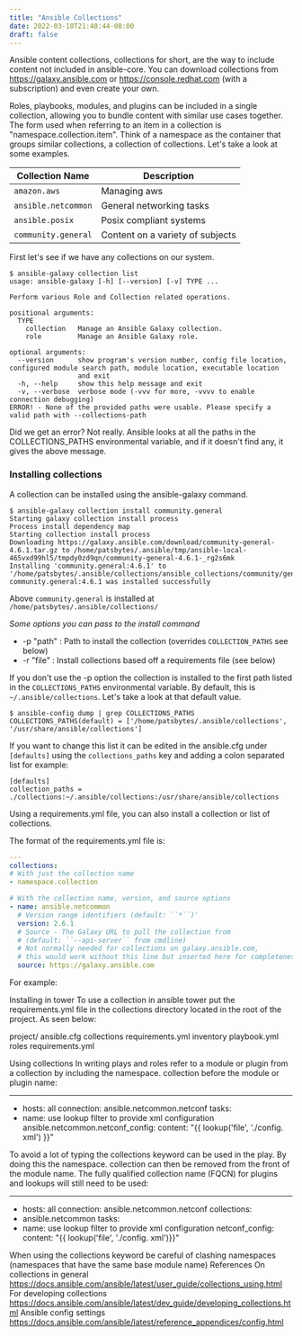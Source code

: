 ```yaml
---
title: "Ansible Collections"
date: 2022-03-10T21:40:44-08:00
draft: false
---
```


Ansible content collections, collections for short, are the way to include content not included in ansible-core. You can download collections from  https://galaxy.ansible.com or https://console.redhat.com (with a subscription) and even create your own.  

Roles, playbooks, modules, and plugins can be included in a single collection, allowing you to bundle content with similar use cases together. The form used when referring to an item in a collection is "namespace.collection.item". Think of a namespace as the container that groups similar collections, a collection of collections. Let's take a look at some examples.

| Collection Name         | Description                          |
|-------------------------|--------------------------------------|
| ```amazon.aws```        | Managing aws                         |
| ```ansible.netcommon``` | General networking tasks             |
| ```ansible.posix```     | Posix compliant systems              |
| ```community.general``` | Content on a variety of subjects     |

First let's see if we have any collections on our system.
```none
$ ansible-galaxy collection list
usage: ansible-galaxy [-h] [--version] [-v] TYPE ...

Perform various Role and Collection related operations.

positional arguments:
  TYPE
    collection   Manage an Ansible Galaxy collection.
    role         Manage an Ansible Galaxy role.

optional arguments:
  --version      show program's version number, config file location, configured module search path, module location, executable location
                 and exit
  -h, --help     show this help message and exit
  -v, --verbose  verbose mode (-vvv for more, -vvvv to enable connection debugging)
ERROR! - None of the provided paths were usable. Please specify a valid path with --collections-path
```

Did we get an error? Not really. Ansible looks at all the paths in the COLLECTIONS_PATHS environmental variable, and if it doesn't find any, it gives the above message.
### Installing collections

A collection can be installed using the ansible-galaxy command.

```none
$ ansible-galaxy collection install community.general
Starting galaxy collection install process
Process install dependency map
Starting collection install process
Downloading https://galaxy.ansible.com/download/community-general-4.6.1.tar.gz to /home/patsbytes/.ansible/tmp/ansible-local-465vxd99hl5/tmpdy0zd9qn/community-general-4.6.1-_rg2s6mk
Installing 'community.general:4.6.1' to '/home/patsbytes/.ansible/collections/ansible_collections/community/general'
community.general:4.6.1 was installed successfully
```

Above `community.general` is installed at `/home/patsbytes/.ansible/collections/`

*Some options you can pass to the install command*  

- -p "path" : Path to install the collection (overrides `COLLECTION_PATHS` see below)   
- -r "file" : Install collections based off a requirements file (see below) 

If you don't use the -p option the collection is installed to the first path listed in the `COLLECTIONS_PATHS` environmental variable. By default, this is `~/.ansible/collections`.
Let's take a look at that default value.

```none
$ ansible-config dump | grep COLLECTIONS_PATHS
COLLECTIONS_PATHS(default) = ['/home/patsbytes/.ansible/collections', '/usr/share/ansible/collections']
```

If you want to change this list it can be edited in the ansible.cfg under `[defaults]` using the `collections_paths` key and adding a colon separated list for example:

```none
[defaults]
collection_paths = ./collections:~/.ansible/collections:/usr/share/ansible/collections
```

Using a requirements.yml file, you can also install a collection or list of collections.

The format of the requirements.yml file is:

```yaml
---
collections:
# With just the collection name
- namespace.collection

# With the collection name, version, and source options
- name: ansible.netcommon
  # Version range identifiers (default: ``*``)'
  version: 2.6.1
  # Source - The Galaxy URL to pull the collection from
  # (default: ``--api-server`` from cmdline)
  # Not normally needed for collections on galaxy.ansible.com, 
  # this would work without this line but inserted here for completeness.
  source: https://galaxy.ansible.com
```

For example:

Installing in tower
To use a collection in ansible tower put the requirements.yml file in the collections directory located in
the root of the project. As seen below:

project/
ansible.cfg
collections
requirements.yml
inventory
playbook.yml
roles
requirements.yml

Using collections
In writing plays and roles refer to a module or plugin from a collection by including the namespace.
collection before the module or plugin name:

---
- hosts: all
connection: ansible.netcommon.netconf
tasks:
- name: use lookup filter to provide xml
configuration
ansible.netcommon.netconf_config:
content: "{{ lookup('file', './config.
xml') }}"

To avoid a lot of typing the collections keyword can be used in the play. By doing this the namespace.
collection can then be removed from the front of the module name. The fully qualified collection
name (FQCN) for plugins and lookups will still need to be used:

---
- hosts: all
connection: ansible.netcommon.netconf
collections:
- ansible.netcommon
tasks:
- name: use lookup filter to provide xml
configuration
netconf_config:
content: "{{ lookup('file', './config.
xml')}}"

When using the collections keyword be careful of clashing namespaces (namespaces that have the
same base module name)
References
On collections in general
https://docs.ansible.com/ansible/latest/user_guide/collections_using.html
For developing collections
https://docs.ansible.com/ansible/latest/dev_guide/developing_collections.html
Ansible config settings
https://docs.ansible.com/ansible/latest/reference_appendices/config.html